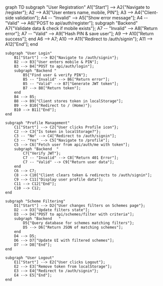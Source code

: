 graph TD
    subgraph "User Registration"
        A1["Start"] --> A2{"Navigate to /register"};
        A2 --> A3["User enters name, mobile, PIN"];
        A3 --> A4{"Client-side validation"};
        A4 -- "Invalid" --> A5["Show error message"];
        A4 -- "Valid" --> A6["POST to api/auth/register"];
        subgraph "Backend"
            A7{"Validate data & check if mobile exists"};
            A7 -- "Invalid" --> A8["Return error"];
            A7 -- "Valid" --> A9["Hash PIN & save user"];
            A9 --> A10["Return success"];
        end
        A6 --> A7;
        A10 --> A11{"Redirect to /auth/signin"};
        A11 --> A12["End"];
    end

    subgraph "User Login"
        B1["Start"] --> B2{"Navigate to /auth/signin"};
        B2 --> B3["User enters mobile & PIN"];
        B3 --> B4["POST to api/auth/login"];
        subgraph "Backend "
            B5{"Find user & verify PIN"};
            B5 -- "Invalid" --> B6["Return error"];
            B5 -- "Valid" --> B7["Generate JWT token"];
            B7 --> B8["Return token"];
        end
        B4 --> B5;
        B8 --> B9["Client stores token in localStorage"];
        B9 --> B10{"Redirect to / (Home)"};
        B10 --> B11["End"];
    end

    subgraph "Profile Management"
        C1["Start"] --> C2{"User clicks Profile icon"};
        C2 --> C3{"Is token in localStorage?"};
        C3 -- "No" --> C4["Redirect to /auth/signin"];
        C3 -- "Yes" --> C5["Navigate to /profile"];
        C5 --> C6["Fetch user from api/auth/me with token"];
        subgraph "Backend  "
            C7{"Verify JWT"};
            C7 -- "Invalid" --> C8["Return 401 Error"];
            C7 -- "Valid" --> C9["Return user data"];
        end
        C6 --> C7;
        C8 --> C10["Client clears token & redirects to /auth/signin"];
        C9 --> C11["Display user profile data"];
        C11 --> C12["End"];
        C10 --> C12;
    end

    subgraph "Scheme Filtering"
        D1["Start"] --> D2{"User changes filters on Schemes page"};
        D2 --> D3["Update filters state"];
        D3 --> D4["POST to api/schemes/filter with criteria"];
        subgraph "Backend   "
            D5{"Query database for schemes matching filters"};
            D5 --> D6["Return JSON of matching schemes"];
        end
        D4 --> D5;
        D6 --> D7["Update UI with filtered schemes"];
        D7 --> D8["End"];
    end

    subgraph "User Logout"
        E1["Start"] --> E2{"User clicks Logout"};
        E2 --> E3["Remove token from localStorage"];
        E3 --> E4{"Redirect to /auth/signin"};
        E4 --> E5["End"];
    end 